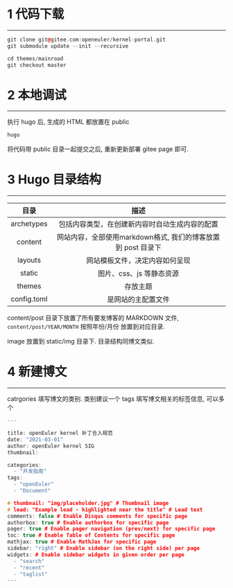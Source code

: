 # 1 代码下载
-------

```cpp
git clone git@gitee.com:openeuler/kernel-portal.git
git submodule update --init --recursive
```


```cpp
cd themes/mainroad
git checkout master
```

# 2 本地调试
-------

执行 hugo 后, 生成的 HTML 都放置在 public

```cpp
hugo
```

将代码带 public 目录一起提交之后, 重新更新部署  gitee page 即可.



# 3 Hugo 目录结构
-------

| 目录 | 描述 |
|:----:|:----:|
| archetypes | 包括内容类型，在创建新内容时自动生成内容的配置
| content    | 网站内容，全部使用markdown格式, 我们的博客放置到 post 目录下 |
| layouts    | 网站模板文件，决定内容如何呈现 |
| static | 图片、css、js 等静态资源 |
| themes | 存放主题 |
| config.toml | 是网站的主配置文件 |


content/post 目录下放置了所有要发博客的 MARKDOWN 文件, `content/post/YEAR/MONTH` 按照年份/月份 放置到对应目录.

image 放置到 static/img 目录下. 目录结构同博文类似.


# 4 新建博文
-------

catrgories 填写博文的类别. 类别建议一个
tags 填写博文相关的标签信息, 可以多个

```cpp
---

title: openEuler kernel 补丁合入规范
date: "2021-03-01"
author: openEuler kernel SIG
thumbnail:

categories:
  - "开发指南"
tags:
  - "openEuler"
  - "Document"

# thumbnail: "img/placeholder.jpg" # Thumbnail image
# lead: "Example lead - highlighted near the title" # Lead text
comments: false # Enable Disqus comments for specific page
authorbox: true # Enable authorbox for specific page
pager: true # Enable pager navigation (prev/next) for specific page
toc: true # Enable Table of Contents for specific page
mathjax: true # Enable MathJax for specific page
sidebar: "right" # Enable sidebar (on the right side) per page
widgets: # Enable sidebar widgets in given order per page
  - "search"
  - "recent"
  - "taglist"
---
```

